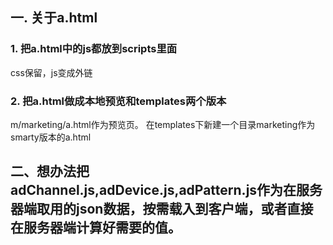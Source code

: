 ## 一. 关于a.html

### 1. 把a.html中的js都放到scripts里面
css保留，js变成外链

### 2. 把a.html做成本地预览和templates两个版本
m/marketing/a.html作为预览页。
在templates下新建一个目录marketing作为smarty版本的a.html

## 二、想办法把adChannel.js,adDevice.js,adPattern.js作为在服务器端取用的json数据，按需载入到客户端，或者直接在服务器端计算好需要的值。



